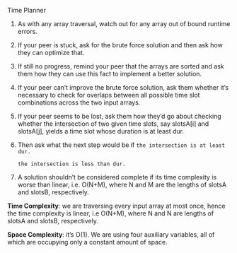 Time Planner

1.  As with any array traversal, watch out for any array out of bound runtime errors.

2. If your peer is stuck, ask for the brute force solution and then ask how they can optimize that.

3. If still no progress, remind your peer that the arrays are sorted and ask them how they can use this fact to implement a better solution.
4. If your peer can’t improve the brute force solution, ask them whether it’s necessary to check for overlaps between all possible time slot combinations across the two input arrays.
5. If your peer seems to be lost, ask them how they’d go about checking whether the intersection of two given time slots, say slotsA[i] and slotsA[j], yields a time slot whose duration is at least dur.
6. Then ask what the next step would be if
    `the intersection is at least dur.`

    `the intersection is less than dur.`

7. A solution shouldn’t be considered complete if its time complexity is worse than linear, i.e. O(N+M), where N and M are the lengths of slotsA and slotsB, respectively.



**Time Complexity**: we are traversing every input array at most once, hence the time complexity is linear, i.e O(N+M), where N and N are lengths of slotsA and slotsB, respectively.

**Space Complexity**: it’s O(1). We are using four auxiliary variables, all of which are occupying only a constant amount of space.